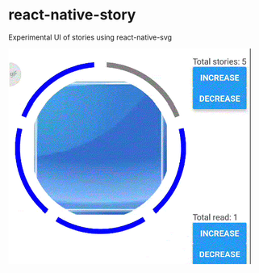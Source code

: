 # react-native-story
Experimental UI of stories using react-native-svg

![Demo showing story UI](https://github.com/murtraja/react-native-story/blob/master/demo.gif "Demo")
